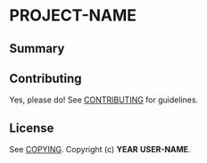# __PROJECT-NAME__

## Summary

## Contributing

Yes, please do! See [CONTRIBUTING][] for guidelines.

## License

See [COPYING][]. Copyright (c) __YEAR__ __USER-NAME__.


[CONTRIBUTING]: ./CONTRIBUTING.md
[COPYING]: ./__LICENSE-FILE-NAME__
